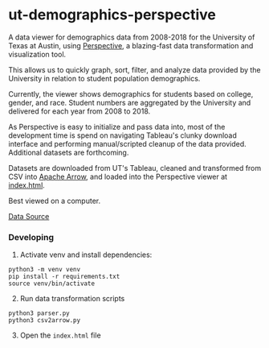 # ut-demographics-perspective

A data viewer for demographics data from 2008-2018 for the University of Texas at Austin, using [Perspective](https://perspective.finos.org), a blazing-fast data transformation and visualization tool.

This allows us to quickly graph, sort, filter, and analyze data provided by the University in relation to student population demographics. 

Currently, the viewer shows demographics for students based on college, gender, and race. Student numbers are aggregated by the University and delivered for each year from 2008 to 2018.

As Perspective is easy to initialize and pass data into, most of the development time is spend on navigating Tableau's clunky download interface and performing manual/scripted cleanup of the data provided. Additional datasets are forthcoming.

Datasets are downloaded from UT's Tableau, cleaned and transformed from CSV into [Apache Arrow](https://arrow.apache.org), and loaded into the Perspective viewer at [index.html](https://sc1f.github.io/ut-demographics-perspective).

Best viewed on a computer.

[Data Source](https://reports.utexas.edu/spotlight-data/students)

### Developing

1. Activate venv and install dependencies:
```
python3 -m venv venv
pip install -r requirements.txt
source venv/bin/activate
```

2. Run data transformation scripts
```
python3 parser.py
python3 csv2arrow.py
```

3. Open the `index.html` file
